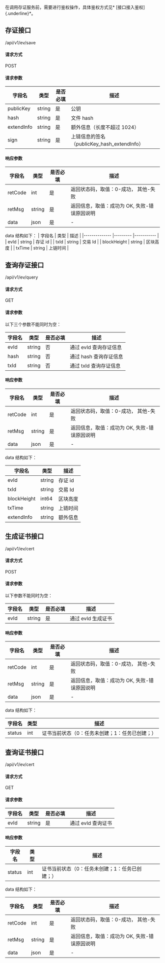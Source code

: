 
在调用存证服务前，需要进行鉴权操作，具体鉴权方式见* [接口接入鉴权]{.underline}*。

## 存证接口

/api/v1/ev/save

#### 请求方式

POST

#### 请求参数
|  字段名     	|  类型   	|  是否必填 	|  描述                                        	|
|-------------	|---------	|-----------	|----------------------------------------------	|
|  publicKey  	|  string 	|  是       	|  公钥                                        	|
|  hash       	|  string 	|  是       	|  文件 hash                                    	|
|  extendInfo 	|  string 	|  是       	|  额外信息（长度不超过 1024）                 	|
|  sign       	|  string 	|  是       	|  上链信息的签名（publicKey_hash_extendInfo） 	|

#### 响应参数

|  字段名  	|  类型   	|  是否必填 	|  描述                                        	|
|----------	|---------	|-----------	|----------------------------------------------	|
|  retCode 	|  int    	|  是       	|  返回状态码，取值：0-成功， 其他-失败        	|
|  retMsg  	|  string 	|  是       	|  返回信息，取值：成功为 OK, 失败-错误原因说明 	|
|  data    	|  json   	|  是       	|  -                                            	|

data 结构如下：
|  字段名      	|  类型   	|  描述     	|
|--------------	|---------	|-----------	|
|  evId        	|  string 	|  存证 id  	|
|  txId        	|  string 	|  交易 Id   	|
|  blockHeight 	|  string 	|  区块高度 	|
|  txTime      	|  string 	|  上链时间 	|

## 查询存证接口

/api/v1/ev/query

#### 请求方式

GET

#### 请求参数

以下三个参数不能同时为空：

|  字段名 	|  类型   	|  是否必填 	|  描述                   	|
|---------	|---------	|-----------	|-------------------------	|
|  evId   	|  string 	|  否       	|  通过 evId 查询存证信息 	|
|  hash   	|  string 	|  否       	|  通过 hash 查询存证信息 	|
|  txId   	|  string 	|  否       	|  通过 txId 查询存证信息 	|

#### 响应参数
|  字段名  	|  类型   	|  是否必填 	|  描述                                        	|
|----------	|---------	|-----------	|----------------------------------------------	|
|  retCode 	|  int    	|  是       	|  返回状态码，取值：0-成功， 其他-失败        	|
|  retMsg  	|  string 	|  是       	|  返回信息，取值：成功为 OK, 失败-错误原因说明 	|
|  data    	|  json   	|  是       	|         -                                     	|

data 结构如下：

|  字段名      	|  类型   	|  描述     	|
|--------------	|---------	|-----------	|
|  evId        	|  string 	|  存证 id  	|
|  txId        	|  string 	|  交易 Id   	|
|  blockHeight 	|  int64  	|  区块高度 	|
|  txTime      	|  string 	|  上链时间 	|
|  extendInfo  	|  string 	|  额外信息 	|

## 生成证书接口

/api/v1/ev/cert

#### 请求方式

POST

#### 请求参数

以下参数不能同时为空：

|  字段名 	|  类型   	|  是否必填 	|  描述                   	|
|---------	|---------	|-----------	|-------------------------	|
|  evId   	|  string 	|  是       	|  通过 evId 生成证书     	|

#### 响应参数

|  字段名  	|  类型   	|  是否必填 	|  描述                                        	|
|----------	|---------	|-----------	|----------------------------------------------	|
|  retCode 	|  int    	|  是       	|  返回状态码，取值：0-成功， 其他-失败        	|
|  retMsg  	|  string 	|  是       	|  返回信息，取值：成功为 OK, 失败-错误原因说明 	|
|  data    	|  json   	|  是       	|    -                                          	|

data 结构如下：

|  字段名 	|  类型 	|  描述                                           	|  
|---------	|-------	|-------------------------------------------------	|
|  status 	|  int  	|  证书当前状态（0：任务未创建；1：任务已创建；） 	|  

## 查询证书接口

/api/v1/ev/cert

#### 请求方式

GET

#### 请求参数

|  字段名 	|  类型   	|  是否必填 	|  描述               	|
|---------	|---------	|-----------	|---------------------	|
|  evId   	|  string 	|  是       	|  通过 evId 查询证书 	|

#### 响应参数

|  字段名 	|  类型 	|  描述                                           	|   	|
|---------	|-------	|-------------------------------------------------	|---	|
|  status 	|  int  	|  证书当前状态（0：任务未创建；1：任务已创建；） 	|   	|

data 结构如下：

|  字段名  	|  类型   	|  是否必填 	|  描述                                        	|
|----------	|---------	|-----------	|----------------------------------------------	|
|  retCode 	|  int    	|  是       	|  返回状态码，取值：0-成功， 其他-失败        	|
|  retMsg  	|  string 	|  是       	|  返回信息，取值：成功为 OK, 失败-错误原因说明 	|
|  data    	|  json   	|  是       	|      -                                        	|
